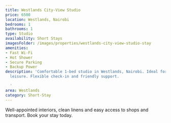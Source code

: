 ```yaml
---
title: Westlands City-View Studio
price: 6500
location: Westlands, Nairobi
bedrooms: 1
bathrooms: 1
type: Studio
availability: Short Stays
imagesFolder: /images/properties/westlands-city-view-studio-stay
amenities:
- Fast Wi-Fi
- Hot Shower
- Secure Parking
- Backup Power
description: 'Comfortable 1-bed studio in Westlands, Nairobi. Ideal for business or
  leisure. Flexible check-in and friendly support.

  '
area: Westlands
category: Short-Stay
---
```


Well-appointed interiors, clean linens and easy access to shops and transport. Book your stay today.

